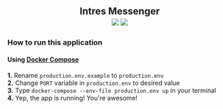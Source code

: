 <br/>
<h2 align="center">Intres Messenger
  <br/>
  <img src='https://bettercodehub.com/edge/badge/D3rise/intres-test-task?branch=main'>
  <a href="https://www.codacy.com/gh/D3rise/intres-test-task/dashboard?utm_source=github.com&amp;utm_medium=referral&amp;utm_content=D3rise/intres-test-task&amp;utm_campaign=Badge_Grade"><img src="https://app.codacy.com/project/badge/Grade/a7da499fce114a7cb2c2ef9f84920728"/></a>
  <br/>
</h2>

### How to run this application

#### Using [Docker Compose](https://docs.docker.com/compose/install/)

**1.** Rename `production.env.example` to `production.env`  
**2.** Change `PORT` variable in `production.env` to desired value  
**3.** Type `docker-compose --env-file production.env up` in your terminal  
**4.** Yep, the app is running! You're awesome!
